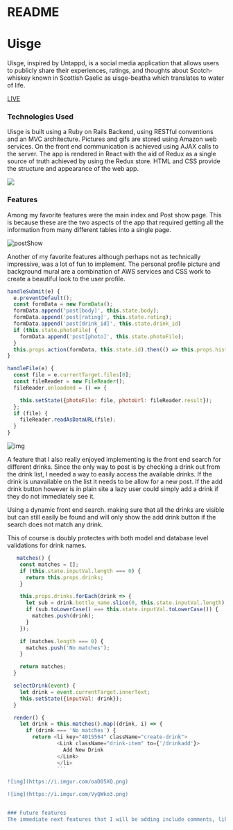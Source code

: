 # README

# Uisge



Uisge, inspired by Untappd, is a social media application that allows users to publicly share their experiences, ratings, and thoughts about Scotch-whiskey known in Scottish Gaelic as uisge-beatha which translates to water of life.

[LIVE](http://uisge.herokuapp.com)



### Technologies Used
 Uisge is built using a Ruby on Rails Backend, using RESTful conventions and an MVC architecture. Pictures and gifs are stored using Amazon web services. On the front end communication is achieved using AJAX calls to the server. The app is rendered in React with the aid of Redux as a single source of truth achieved by using the Redux store. HTML and CSS provide the structure and appearance of the web app.

 ![](https://i.imgur.com/uBGeEJY.png)


### Features
  Among my favorite features were the main index and Post show page. This is because these are the two aspects of the app that required getting all the information from many different tables into a single page.

  ![postShow](https://i.imgur.com/dhSUhaB.png)

Another of my favorite features although perhaps not as technically impressive, was a lot of fun to implement. The personal profile picture and background mural are a combination of AWS services and CSS work to create a beautiful look to the user profile.

 ```js
 handleSubmit(e) {
   e.preventDefault();
   const formData = new FormData();
   formData.append('post[body]', this.state.body);
   formData.append('post[rating]', this.state.rating);
   formData.append('post[drink_id]', this.state.drink_id)
   if (this.state.photoFile) {
     formData.append('post[photo]', this.state.photoFile);
   }
   this.props.action(formData, this.state.id).then(() => this.props.history.push('/posts'));
 }

 handleFile(e) {
   const file = e.currentTarget.files[0];
   const fileReader = new FileReader();
   fileReader.onloadend = () => {

     this.setState({photoFile: file, photoUrl: fileReader.result});
   };
   if (file) {
     fileReader.readAsDataURL(file);
   }
 }
```

  ![img](https://i.imgur.com/A8oghL0.png)


A feature that I also really enjoyed implementing is the front end search for different drinks. Since the only way to post is by checking a drink out from the drink list, I needed a way to easily access the available drinks. If the drink is unavailable on the list it needs to be allow for a new post. If the add drink button however is in plain site a lazy user could simply add a drink if they do not immediately see it.

Using a dynamic front end search. making sure that all the drinks are visible but can still easily be found and will only show the add drink button if the search does not match any drink.

This of course is doubly protectes with both model and database level validations for drink names.

  ```js
     matches() {
      const matches = [];
      if (this.state.inputVal.length === 0) {
        return this.props.drinks;
      }

      this.props.drinks.forEach(drink => {
        let sub = drink.bottle_name.slice(0, this.state.inputVal.length);
        if (sub.toLowerCase() === this.state.inputVal.toLowerCase()) {
          matches.push(drink);
        }
      });

      if (matches.length === 0) {
        matches.push('No matches');
      }

      return matches;
    }

    selectDrink(event) {
      let drink = event.currentTarget.innerText;
      this.setState({inputVal: drink});
    }

    render() {
      let drink = this.matches().map((drink, i) => {
        if (drink === 'No matches') {
          return <li key="4015564" className="create-drink">
                  <Link className="drink-item" to={'/drinkadd'}>
                    Add New Drink
                  </Link>
                  </li>
                  ```

![img](https://i.imgur.com/oaD05XQ.png)    

![img](https://i.imgur.com/VyQWko3.png)


### Future features
The immediate next features that I will be adding include comments, likes, and friendships. for more information visit my [portfolio](http://saulack.github.io)
